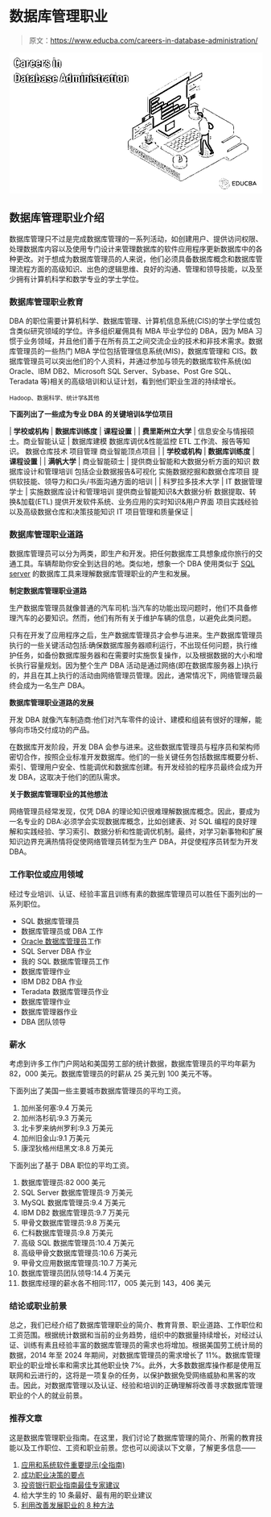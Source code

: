 # 数据库管理职业

> 原文：<https://www.educba.com/careers-in-database-administration/>

![Careers in Database Administration](img/0b9b95c69f3ca9ea31c1f0d081761383.png)



## 数据库管理职业介绍

数据库管理只不过是完成数据库管理的一系列活动，如创建用户、提供访问权限、处理数据库内容以及使用专门设计来管理数据库的软件应用程序更新数据库中的各种更改。对于想成为数据库管理员的人来说，他们必须具备数据库概念和数据库管理流程方面的高级知识、出色的逻辑思维、良好的沟通、管理和领导技能，以及至少拥有计算机科学和数学专业的学士学位。

### 数据库管理职业教育

DBA 的职位需要计算机科学、数据库管理、计算机信息系统(CIS)的学士学位或包含类似研究领域的学位。许多组织雇佣具有 MBA 毕业学位的 DBA，因为 MBA 习惯于业务领域，并且他们善于在所有员工之间交流企业的技术和非技术需求。数据库管理员的一些热门 MBA 学位包括管理信息系统(MIS)，数据库管理和 CIS。数据库管理员可以突出他们的个人资料，并通过参加与领先的数据库软件系统(如 Oracle、IBM DB2、Microsoft SQL Server、Sybase、Post Gre SQL、Teradata 等)相关的高级培训和认证计划，看到他们职业生涯的持续增长。

<small>Hadoop、数据科学、统计学&其他</small>

**下面列出了一些成为专业 DBA 的关键培训&学位项目**

| **学校或机构** | **数据库训练度** | **课程设置** |
| **费里斯州立大学** | 信息安全与情报硕士。商业智能认证 | 数据库建模
数据库调优&性能监控
ETL 工作流、报告等知识。
数据仓库技术
项目管理
商业智能顶点项目 |
| **学校或机构** | **数据库训练度** | **课程设置** |
| **满帆大学** | 商业智能硕士 | 提供商业智能和大数据分析方面的知识
数据库设计和管理培训
包括企业数据报告&可视化
实施数据挖掘和数据仓库项目
提供软技能、领导力和口头/书面沟通方面的培训 |
| 科罗拉多技术大学 | IT 数据管理学士 | 实施数据库设计和管理培训
提供商业智能知识&大数据分析
数据提取、转换&加载(ETL)
提供开发软件系统、业务应用的实时知识&用户界面
项目实践经验以及高级数据仓库和决策技能知识
IT 项目管理和质量保证 |

### 数据库管理职业道路

数据库管理员可以分为两类，即生产和开发。把任何数据库工具想象成你旅行的交通工具。车辆帮助你安全到达目的地。类似地，想象一个 DBA 使用类似于 [SQL server](https://www.educba.com/careers-in-sql-server/) 的数据库工具来理解数据库管理职业的产生和发展。

**制定数据库管理职业道路**

生产数据库管理员就像普通的汽车司机:当汽车的功能出现问题时，他们不具备修理汽车的必要知识。然而，他们有所有关于维护车辆的信息，以避免此类问题。

只有在开发了应用程序之后，生产数据库管理员才会参与进来。生产数据库管理员执行的一些关键活动包括:确保数据库服务器顺利运行，不出现任何问题，执行维护任务，如备份数据库服务器和在需要时实施恢复操作，以及根据数据的大小和增长执行容量规划。因为整个生产 DBA 活动是通过网络(即在数据库服务器上)执行的，并且在其上执行的活动由网络管理员管理。因此，通常情况下，网络管理员最终会成为一名生产 DBA。

**数据库管理职业道路的发展**

开发 DBA 就像汽车制造商:他们对汽车零件的设计、建模和组装有很好的理解，能够向市场交付成功的产品。

在数据库开发阶段，开发 DBA 会参与进来。这些数据库管理员与程序员和架构师密切合作，按照企业标准开发数据库。他们的一些关键任务包括数据库概要分析、索引、管理用户安全、性能调优和数据库创建。有开发经验的程序员最终会成为开发 DBA，这取决于他们的团队需求。

**关于数据库管理职业的其他想法**

网络管理员经常发现，仅凭 DBA 的理论知识很难理解数据库概念。因此，要成为一名专业的 DBA:必须学会实现数据库概念，比如创建表、对 SQL 编程的良好理解和实践经验、学习索引、数据分析和性能调优机制。最终，对学习新事物和扩展知识边界充满热情将促使网络管理员转型为生产 DBA，并促使程序员转型为开发 DBA。

### 工作职位或应用领域

经过专业培训、认证、经验丰富且训练有素的数据库管理员可以胜任下面列出的一系列职位。

*   SQL 数据库管理员
*   数据库管理员或 DBA 工作
*   [Oracle 数据库管理员](https://www.educba.com/career-in-oracle-dba/)工作
*   SQL Server DBA 作业
*   我的 SQL 数据库管理员工作
*   数据库管理作业
*   IBM DB2 DBA 作业
*   Teradata 数据库管理员作业
*   数据库管理作业
*   数据库管理器作业
*   DBA 团队领导

### 薪水

考虑到许多工作门户网站和美国劳工部的统计数据，数据库管理员的平均年薪为 82，000 美元。数据库管理员的时薪从 25 美元到 100 美元不等。

下面列出了美国一些主要城市数据库管理员的平均工资。

1.  加州圣何塞:9.4 万美元
2.  加州洛杉矶:9.3 万美元
3.  北卡罗来纳州罗利:9.3 万美元
4.  加州旧金山:9.1 万美元
5.  康涅狄格州纽黑文:8.8 万美元

下面列出了基于 DBA 职位的平均工资。

1.  数据库管理员:82 000 美元
2.  SQL Server 数据库管理员:9 万美元
3.  MySQL 数据库管理员:9.4 万美元
4.  IBM DB2 数据库管理员:9.7 万美元
5.  甲骨文数据库管理员:9.8 万美元
6.  仁科数据库管理员:9.8 万美元
7.  高级 SQL 数据库管理员:10.4 万美元
8.  高级甲骨文数据库管理员:10.6 万美元
9.  甲骨文应用数据库管理员:10.7 万美元
10.  数据库管理员团队领导:14.4 万美元
11.  数据库经理的薪水各不相同:117，005 美元到 143，406 美元

### 结论或职业前景

总之，我们已经介绍了数据库管理职业的简介、教育背景、职业道路、工作职位和工资范围。根据统计数据和当前的业务趋势，组织中的数据量持续增长，对经过认证、训练有素且经验丰富的数据库管理员的需求也将增加。根据美国劳工统计局的数据，2014 年至 2024 年期间，对数据库管理员的需求增长了 11%。数据库管理职业的职业增长率和需求比其他职业快 7%。此外，大多数数据库操作都是使用互联网和云进行的，这将是一项复杂的任务，以保护数据免受网络威胁和黑客的攻击。因此，对数据库管理以及认证、经验和培训的正确理解将改善寻求数据库管理职业的个人的就业前景。

### 推荐文章

这是数据库管理职业指南。在这里，我们讨论了数据库管理的简介、所需的教育技能以及工作职位、工资和职业前景。您也可以阅读以下文章，了解更多信息——

1.  [应用和系统软件重要提示(全指南)](https://www.educba.com/system-software-tools/)
2.  [成功职业决策的要点](https://www.educba.com/career-making-decisions/)
3.  [投资银行职业指南最佳专家建议](https://www.educba.com/investment-banking-career/)
4.  给大学生的 10 条最好、最有用的职业建议
5.  [利用改善发展职业的 8 种方法](https://www.educba.com/develop-your-career-using-kaizen/)





